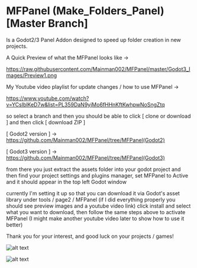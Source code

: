 # MFPanel (Make_Folders_Panel) [Master Branch]
Is a Godot2/3 Panel Addon designed to speed up folder creation in new projects.

A Quick Preview of what the MFPanel looks like ->

https://raw.githubusercontent.com/Mainman002/MFPanel/master/Godot3_Images/Preview1.png

My Youtube video playlist for update changes / how to use MFPanel ->

https://www.youtube.com/watch?v=YCsIblKeD7w&list=PL359DaN9yjMo6fHHnKftKwhpwNoSngZtq

so select a branch and then you should be able to click [ clone or download ] and then click [ download ZIP ]

[ Godot2 version ] -> https://github.com/Mainman002/MFPanel/tree/MFPanel(Godot2)

[ Godot3 version ] -> https://github.com/Mainman002/MFPanel/tree/MFPanel(Godot3)

from there you just extract the assets folder into your godot project and then find your project settings and plugins manager, set MFPanel to Active and it should appear in the top left Godot window

currently I'm setting it up so that you can download it via Godot's asset library under tools / page2 / MFPanel (if I did everything properly you should see preview images and a youtube video link) click install and select what you want to download, then follow the same steps above to activate MFPanel (I might make another youtube video later to show how to use it better)

Thank you for your interest, and good luck on your projects / games!

![alt text](https://github.com/Mainman002/MFPanel/blob/master/Godot3_Images/Preview1.png)

![alt text](https://github.com/Mainman002/MFPanel/blob/master/Godot3_Images/Preview2.png)
